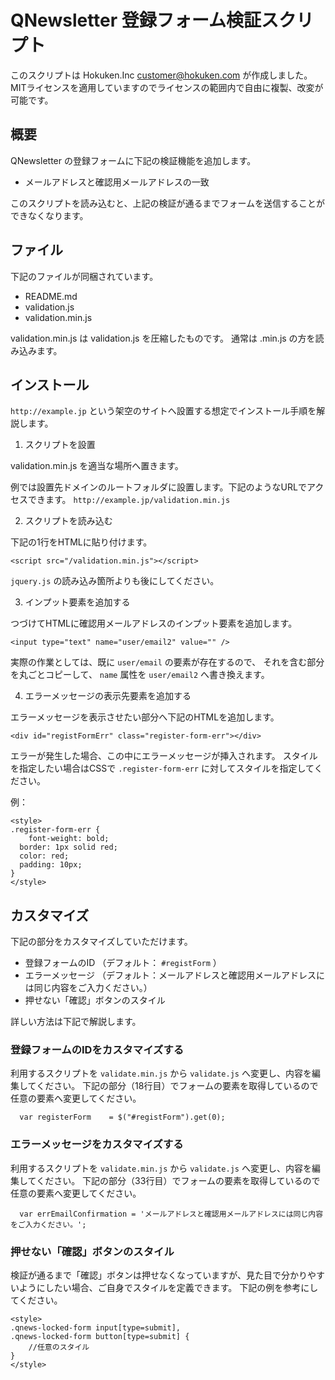 # QNewsletter 登録フォーム検証スクリプト

このスクリプトは Hokuken.Inc <customer@hokuken.com> が作成しました。
MITライセンスを適用していますのでライセンスの範囲内で自由に複製、改変が可能です。


## 概要

QNewsletter の登録フォームに下記の検証機能を追加します。

* メールアドレスと確認用メールアドレスの一致

このスクリプトを読み込むと、上記の検証が通るまでフォームを送信することができなくなります。


## ファイル

下記のファイルが同梱されています。

* README.md
* validation.js
* validation.min.js

validation.min.js は validation.js を圧縮したものです。
通常は .min.js の方を読み込みます。


## インストール

`http://example.jp` という架空のサイトへ設置する想定でインストール手順を解説します。


1. スクリプトを設置

validation.min.js を適当な場所へ置きます。

例では設置先ドメインのルートフォルダに設置します。下記のようなURLでアクセスできます。
`http://example.jp/validation.min.js`


2. スクリプトを読み込む

下記の1行をHTMLに貼り付けます。

```
<script src="/validation.min.js"></script>
```

`jquery.js` の読み込み箇所よりも後にしてください。


3. インプット要素を追加する

つづけてHTMLに確認用メールアドレスのインプット要素を追加します。

```
<input type="text" name="user/email2" value="" />
```

実際の作業としては、既に `user/email` の要素が存在するので、
それを含む部分を丸ごとコピーして、 `name` 属性を `user/email2` へ書き換えます。


4. エラーメッセージの表示先要素を追加する

エラーメッセージを表示させたい部分へ下記のHTMLを追加します。

```
<div id="registFormErr" class="register-form-err"></div>
```

エラーが発生した場合、この中にエラーメッセージが挿入されます。
スタイルを指定したい場合はCSSで `.register-form-err` に対してスタイルを指定してください。

例：
```
<style>
.register-form-err {
	font-weight: bold;
  border: 1px solid red;
  color: red;
  padding: 10px;
}
</style>
```


## カスタマイズ

下記の部分をカスタマイズしていただけます。

* 登録フォームのID （デフォルト： `#registForm` ）
* エラーメッセージ （デフォルト：メールアドレスと確認用メールアドレスには同じ内容をご入力ください。）
* 押せない「確認」ボタンのスタイル

詳しい方法は下記で解説します。


### 登録フォームのIDをカスタマイズする

利用するスクリプトを `validate.min.js` から `validate.js` へ変更し、内容を編集してください。
下記の部分（18行目）でフォームの要素を取得しているので任意の要素へ変更してください。

```
  var registerForm    = $("#registForm").get(0);
```

### エラーメッセージをカスタマイズする

利用するスクリプトを `validate.min.js` から `validate.js` へ変更し、内容を編集してください。
下記の部分（33行目）でフォームの要素を取得しているので任意の要素へ変更してください。

```
  var errEmailConfirmation = 'メールアドレスと確認用メールアドレスには同じ内容をご入力ください。';
```

### 押せない「確認」ボタンのスタイル

検証が通るまで「確認」ボタンは押せなくなっていますが、見た目で分かりやすいようにしたい場合、ご自身でスタイルを定義できます。
下記の例を参考にしてください。


```
<style>
.qnews-locked-form input[type=submit],
.qnews-locked-form button[type=submit] {
	//任意のスタイル
}
</style>
```

